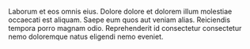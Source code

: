 Laborum et eos omnis eius. Dolore dolore et dolorem illum molestiae occaecati est aliquam. Saepe eum quos aut veniam alias. Reiciendis tempora porro magnam odio. Reprehenderit id consectetur consectetur nemo doloremque natus eligendi nemo eveniet.
